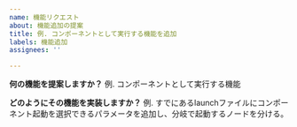 ```yaml
---
name: 機能リクエスト
about: 機能追加の提案
title: 例. コンポーネントとして実行する機能を追加
labels: 機能追加
assignees: ''

---
```


**何の機能を提案しますか？**
例. コンポーネントとして実行する機能

**どのようにその機能を実装しますか？**
例. すでにあるlaunchファイルにコンポーネント起動を選択できるパラメータを追加し、分岐で起動するノードを分ける。
